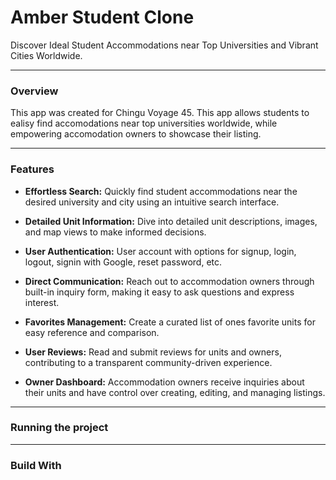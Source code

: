 # Amber Student Clone
Discover Ideal Student Accommodations near Top Universities and Vibrant Cities Worldwide.
___
### Overview
This app was created for Chingu Voyage 45. This app allows students to ealisy find accomodations near top universities worldwide, while empowering accomodation owners to showcase their listing.
___
### Features
- **Effortless Search:** Quickly find student accommodations near the desired university and city using an intuitive search interface.

- **Detailed Unit Information:** Dive into detailed unit descriptions, images, and map views to make informed decisions.

- **User Authentication:** User account with options for signup, login, logout, signin with Google, reset password, etc.

- **Direct Communication:** Reach out to accommodation owners through built-in inquiry form, making it easy to ask questions and express interest.

- **Favorites Management:** Create a curated list of ones favorite units for easy reference and comparison.

- **User Reviews:** Read and submit reviews for units and owners, contributing to a transparent community-driven experience.

- **Owner Dashboard:** Accommodation owners receive inquiries about their units and have control over creating, editing, and managing listings.

___
### Running the project


___
### Build With